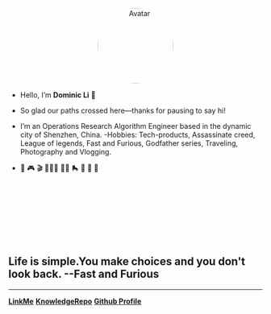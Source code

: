
<p align="center">
    <a href="http://121.40.143.58/#/" target="_blank"> 
        <img src="https://s2.loli.net/2024/05/08/x4dwJbGnpWN7oMu.jpg" style="width: 150px; height: 150px; border-radius: 70%;" alt="Avatar"/>
    </a>
</p>

<!-- <img src="https://s2.loli.net/2023/06/18/F4YaMLNsvmZpbS8.png" alt="selfie.png" width="90%" height="90%"> -->
<!-- <img src="https://s2.loli.net/2024/05/07/CqXjK9WdtsbEegv.jpg" alt="selfie.png" width="10%" height="10%"> -->

- Hello, I’m **Dominic Li** 👋

- So glad our paths crossed here—thanks for pausing to say hi!

- I’m an Operations Research Algorithm Engineer based in the dynamic city of Shenzhen, China. -Hobbies: Tech-products, Assassinate creed, League of legends, Fast and Furious, Godfather series, Traveling, Photography and Vlogging.

- 🚗 🎮 🎬 🚴🏻‍♂️ 🏄🏻 🛼 🏓 🍜 🍏


<br><br><br> 



<br><br><br> 




## Life is simple.You make choices and you don't look back.  --Fast and Furious

---

[**LinkMe**](https://dominicli.bio/)
[**KnowledgeRepo**](README.md)
[**Github Profile**](https://github.com/flying2322)
